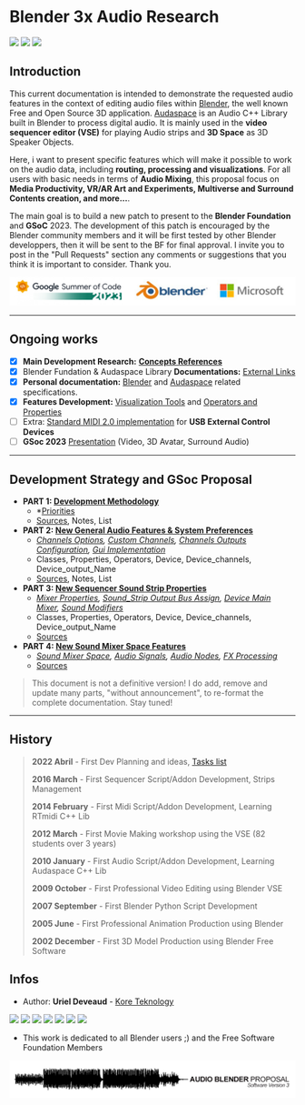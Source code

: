 # Blender 3x Audio Research

<img src="https://img.shields.io/badge/Blender-3.1+-green" /> <img src="https://img.shields.io/badge/Audaspace-C++-purple" /> <img src="https://img.shields.io/badge/Gsoc-2023-orange" />

## Introduction

This current documentation is intended to demonstrate the requested audio features in the context of editing audio files within [Blender](https://www.blender.org/), the well known Free and Open Source 3D application. [Audaspace](https://audaspace.github.io/) is an Audio C++ Library built in Blender to process digital audio. It is mainly used in the **video sequencer editor (VSE)** for playing Audio strips and **3D Space** as 3D Speaker Objects.

Here, i want to present specific features which will make it possible to work on the audio data, including **routing, processing and visualizations**. For all users with basic needs in terms of **Audio Mixing**, this proposal focus on **Media Productivity, VR/AR Art and Experiments, Multiverse and Surround Contents creation, and more...**. 

The main goal is to build a new patch to present to the **Blender Foundation** and **GSoC** 2023. The development of this patch is encouraged by the Blender community members and it will be first tested by other Blender developpers, then it will be sent to the BF for final approval. I invite you to post in the "Pull Requests" section any comments or suggestions that you think it is important to consider. Thank you.

![Mix](https://github.com/KoreTeknology/Blender-3x-Audio-Research/blob/main/images/proposal_band.jpg)

---

## Ongoing works

- [x] **Main Development Research:** **[Concepts References](research-concepts-references.md)**
- [x] Blender Fundation & Audaspace Library **Documentations:** [External Links](ext-references.md)
- [x] **Personal documentation:** [Blender](blender-related-specs.md) and [Audaspace](audaspace-related-specs.md) related specifications.
- [x] **Features Development:** [Visualization Tools](blender-audio-visualizations.md) and [Operators and Properties](blender-audio-operators.md)
- [ ] Extra: [Standard MIDI 2.0 implementation](blender-midi-implementation.md) for **USB External Control Devices**
- [ ] **GSoc 2023** [Presentation](proposal-gsoc-presentation.md) (Video, 3D Avatar, Surround Audio)

---

## Development Strategy and GSoc Proposal


- **PART 1:  [Development Methodology](audio-dev-strategy.md)**
  - *[Priorities](audio-dev-strategy.md) 
  - [Sources](sources/sources-intro.md), Notes, List
- **PART 2:  [New General Audio Features & System Preferences](proposal-audio-system.md)**
  - *[Channels Options](proposal-audio-system.md#speaker-channels-options), [Custom Channels](proposal-audio-system.md#speaker-custom-channels), [Channels Outputs Configuration](proposal-audio-system.md#speaker-channels-outputs-configuration), [Gui Implementation](proposal-audio-system.md#speaker-gui-implementation)*
  - Classes, Properties, Operators, Device, Device_channels, Device_output_Name
  - [Sources](sources/sources-intro.md), Notes, List
- **PART 3:  [New Sequencer Sound Strip Properties](proposal-audio-clip.md)**
  - *[Mixer Properties](), [Sound_Strip Output Bus Assign](), [Device Main Mixer](), [Sound Modifiers]()*
  - Classes, Properties, Operators, Device, Device_channels, Device_output_Name
  - [Sources](sources/sources-intro.md)
- **PART 4:  [New Sound Mixer Space Features](proposal-sound-mixer.md)**
  - *[Sound Mixer Space](), [Audio Signals](), [Audio Nodes](), [FX Processing]()*
  - [Sources](sources/sources-intro.md)

> This document is not a definitive version! I do add, remove and update many parts, "without announcement", to re-format the complete documentation. Stay tuned!

---

## History

> **2022 Abril** - First Dev Planning and ideas, [Tasks list](Tasks.md)
>
> **2016 March** - First Sequencer Script/Addon Development, Strips Management
> 
> **2014 February** - First Midi Script/Addon Development, Learning RTmidi C++ Lib
> 
> **2012 March** - First Movie Making workshop using the VSE (82 students over 3 years)
>
> **2010 January** - First Audio Script/Addon Development, Learning Audaspace C++ Lib
>
> **2009 October** - First Professional Video Editing using Blender VSE
>
> **2007 September** - First Blender Python Script Development
>
> **2005 June** - First Professional Animation Production using Blender
>
> **2002 December** - First 3D Model Production using Blender Free Software

## Infos

* Author: **Uriel Deveaud** - [Kore Teknology](https://github.com/KoreTeknology) 

<img src="https://img.shields.io/badge/CG Art-1995-red" /> <img src="https://img.shields.io/badge/3D Blender-2002-red" /> <img src="https://img.shields.io/badge/Python Dev-2005-red" /> <img src="https://img.shields.io/badge/3D Trainer-2008-red" /> <img src="https://img.shields.io/badge/Coding Trainer-2010-red" /> <img src="https://img.shields.io/badge/GE-2015-darkorange" /> <img src="https://img.shields.io/badge/VR-2017-darkorange" />

* This work is dedicated to all Blender users ;) and the Free Software Foundation Members

![Mix](https://github.com/KoreTeknology/Blender-3x-Audio-Research/blob/main/images/proposal_header.jpg)
